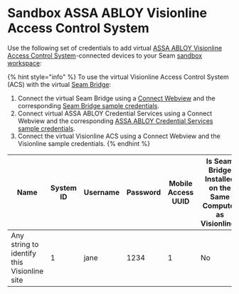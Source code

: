 # Sandbox ASSA ABLOY Visionline Access Control System

Use the following set of credentials to add virtual [ASSA ABLOY Visionline Access Control System](../../device-and-system-integration-guides/assa-abloy-visionline-access-control-system-in-development/)-connected devices to your Seam [sandbox workspace](../../core-concepts/workspaces/#sandbox-workspaces):

{% hint style="info" %}
To use the virtual Visionline Access Control System (ACS) with the virtual [Seam Bridge](../../capability-guides/seam-bridge.md):&#x20;

1. Connect the virtual Seam Bridge using a [Connect Webview](../../core-concepts/connect-webviews/) and the corresponding [Seam Bridge sample credentials](seam-bridge-sample-data.md).
2. Connect virtual ASSA ABLOY Credential Services using a Connect Webview and the corresponding [ASSA ABLOY Credential Services sample credentials](assa-abloy-credential-service-sample-data.md).
3. Connect the virtual Visionline ACS using a Connect Webview and the Visionline sample credentials.&#x20;
{% endhint %}

<table><thead><tr><th width="123">Name</th><th width="61">System ID</th><th>Username</th><th width="109">Password</th><th>Mobile Access UUID</th><th>Is Seam Bridge Installed on the Same Computer as Visionline?</th><th width="334">IP Address of Computer Running Visionline</th></tr></thead><tbody><tr><td>Any string to identify this Visionline site</td><td>1</td><td>jane</td><td>1234</td><td>1</td><td>No</td><td>192.168.1.100</td></tr></tbody></table>
